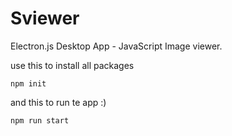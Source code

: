 # Sviewer
Electron.js Desktop App - JavaScript Image viewer.

use this to install all packages
```
npm init
```
and this to run te app :)
```
npm run start
```